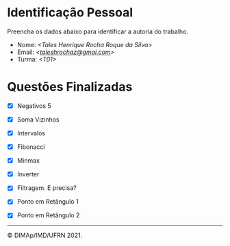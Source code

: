 ﻿# Identificação Pessoal

Preencha os dados abaixo para identificar a autoria do trabalho.

- Nome: *\<Tales Henrique Rocha Roque da Silva>*
- Email: *\<taleshrochaz@gmai.com>*
- Turma: *\<T01>*

# Questões Finalizadas

- [X] Negativos 5
- [X] Soma Vizinhos
- [X] Intervalos
- [X] Fibonacci
- [X] Minmax
- [X] Inverter
- [X] Filtragem. E precisa?
- [X] Ponto em Retângulo 1
- [X] Ponto em Retângulo 2


--------
&copy; DIMAp/IMD/UFRN 2021.

